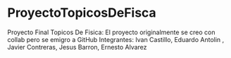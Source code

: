 # ProyectoTopicosDeFisca
Proyecto Final Topicos De Fisica: El proyecto originalmente se creo con collab pero se emigro a GitHub Integrantes: Ivan Castillo, Eduardo Antolin , Javier Contreras, Jesus Barron, Ernesto Alvarez

